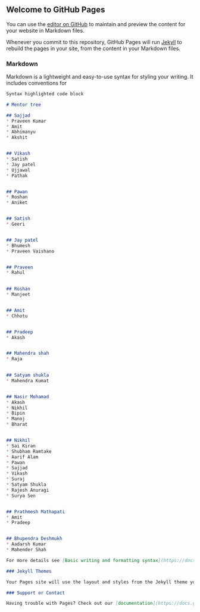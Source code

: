 ## Welcome to GitHub Pages

You can use the [editor on GitHub](https://github.com/Praveen2173/Mentor_Tree/edit/master/docs/index.md) to maintain and preview the content for your website in Markdown files.

Whenever you commit to this repository, GitHub Pages will run [Jekyll](https://jekyllrb.com/) to rebuild the pages in your site, from the content in your Markdown files.

### Markdown

Markdown is a lightweight and easy-to-use syntax for styling your writing. It includes conventions for

```markdown
Syntax highlighted code block

# Mentor tree

## Sajjad
* Praveen Kumar
* Amit
* Abhimanyu
* Akshit


## Vikash
* Satish
* Jay patel
* Ujjawal
* Pathak


## Pawan
* Roshan
* Aniket


## Satish
* Geeri


## Jay patel
* Bhumesh
* Praveen Vaishano


## Praveen
* Rahul
 

## Roshan
* Manjeet


## Amit
* Chhotu


## Pradeep
* Akash


## Mahendra shah
* Raja
 

## Satyam shukla
* Mahendra Kumat


## Nasir Mohamad
* Akash 
* Nikhil 
* Bipin
* Manoj 
* Bharat 


## Nikhil
* Sai Kiran
* Shubham Ramtake
* Aarif Alam 
* Pawan 
* Sajjad 
* Vikash 
* Suraj
* Satyam Shukla
* Rajesh Anuragi
* Surya Sen


## Prathmesh Mathapati
* Amit
* Pradeep


## Bhupendra Deshmukh
* Aadarsh Kumar 
* Mahender Shah

For more details see [Basic writing and formatting syntax](https://docs.github.com/en/github/writing-on-github/getting-started-with-writing-and-formatting-on-github/basic-writing-and-formatting-syntax).

### Jekyll Themes

Your Pages site will use the layout and styles from the Jekyll theme you have selected in your [repository settings](https://github.com/Praveen2173/Mentor_Tree/settings/pages). The name of this theme is saved in the Jekyll `_config.yml` configuration file.

### Support or Contact

Having trouble with Pages? Check out our [documentation](https://docs.github.com/categories/github-pages-basics/) or [contact support](https://support.github.com/contact) and we’ll help you sort it out.
